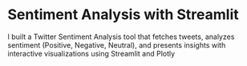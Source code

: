 # Sentiment Analysis with Streamlit
 I built a Twitter Sentiment Analysis tool that fetches tweets, analyzes sentiment (Positive, Negative, Neutral), and presents insights with interactive visualizations using Streamlit and Plotly
